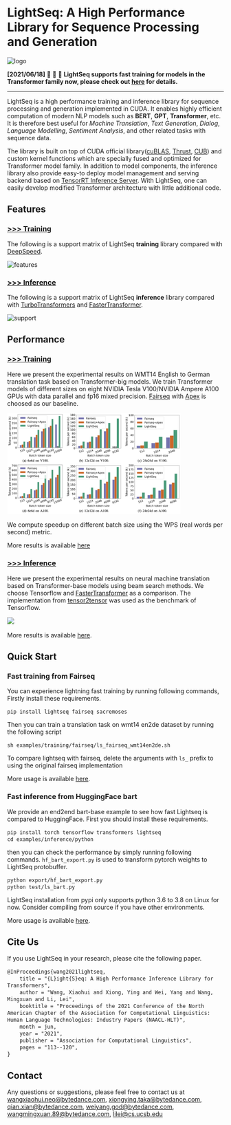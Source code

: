 # LightSeq: A High Performance Library for Sequence Processing and Generation

![logo](./docs/inference/images/logo.png)

**[2021/06/18]** :tada: :tada: :tada: **LightSeq supports fast training for models in the Transformer family now,
please check out [here](./lightseq/training/README.md) for details.**

---

LightSeq is a high performance training and inference library for sequence processing and generation implemented
in CUDA.
It enables highly efficient computation of modern NLP models such as **BERT**, **GPT**,
**Transformer**, etc.
It is therefore best useful for *Machine Translation*, *Text Generation*, *Dialog*, *Language
Modelling*, *Sentiment Analysis*, and other related tasks with sequence data.

The library is built on top of CUDA official
library([cuBLAS](https://docs.nvidia.com/cuda/cublas/index.html),
[Thrust](https://docs.nvidia.com/cuda/thrust/index.html), [CUB](http://nvlabs.github.io/cub/)) and
custom kernel functions which are specially fused and optimized for Transformer model family. In
addition to model components, the inference library also provide easy-to deploy model management and serving backend based on
[TensorRT Inference
Server](https://docs.nvidia.com/deeplearning/sdk/inference-server-archived/tensorrt_inference_server_120/tensorrt-inference-server-guide/docs/quickstart.html).
With LightSeq, one can easily develop modified Transformer architecture with little additional code.

## Features
### [>>> Training](./lightseq/training)
The following is a support matrix of LightSeq **training** library compared with
[DeepSpeed](https://github.com/microsoft/DeepSpeed).

![features](./docs/training/images/features.png)

### [>>> Inference](./lightseq/inference)
The following is a support matrix of LightSeq **inference** library compared with
[TurboTransformers](https://github.com/Tencent/TurboTransformers) and
[FasterTransformer](https://github.com/NVIDIA/DeepLearningExamples/tree/master/FasterTransformer).

![support](./docs/inference/images/support.png)


## Performance

### [>>> Training](./lightseq/training)
Here we present the experimental results on WMT14 English to German translation task based on Transformer-big models. We train Transformer models of different sizes on eight NVIDIA Tesla V100/NVIDIA Ampere A100 GPUs with data parallel and fp16 mixed precision.
[Fairseq](https://github.com/pytorch/fairseq) with [Apex](https://github.com/NVIDIA/apex) is choosed as our baseline.

<img src="./docs/training/images/single_step.png"  width="80%" aligned="middle">

We compute speedup on different batch size using the WPS (real words per second) metric.

More results is available [here](./docs/training/performance.md)

### [>>> Inference](./lightseq/inference)
Here we present the experimental results on neural machine translation based on Transformer-base models using beam search methods.
We choose Tensorflow and
[FasterTransformer](https://github.com/NVIDIA/DeepLearningExamples/tree/master/FasterTransformer) as a comparison.
The implementation from
[tensor2tensor](https://github.com/tensorflow/tensor2tensor/blob/master/tensor2tensor/models/transformer.py)
was used as the benchmark of Tensorflow.

<img src="./docs/inference/images/nmt.png"  width="80%" aligned="middle">

More results is available [here](./docs/inference/performance.md).



## Quick Start
### Fast training from Fairseq

You can experience lightning fast training by running following commands,
Firstly install these requirements.

```shell
pip install lightseq fairseq sacremoses
```

Then you can train a translation task on wmt14 en2de dataset by running the following script

```shell
sh examples/training/fairseq/ls_fairseq_wmt14en2de.sh
```

To compare lightseq with fairseq, delete the arguments with `ls_` prefix to using the original fairseq implementation

More usage is available [here](./lightseq/training/README.md).

### Fast inference from HuggingFace bart

We provide an end2end bart-base example to see how fast Lightseq is compared to HuggingFace. First you should install these requirements.

```shell
pip install torch tensorflow transformers lightseq
cd examples/inference/python
```

then you can check the performance by simply running following commands. `hf_bart_export.py` is used to transform pytorch weights to LightSeq protobuffer.

```shell
python export/hf_bart_export.py
python test/ls_bart.py
```

LightSeq installation from pypi only supports python 3.6 to 3.8 on Linux for now. Consider compiling from source if you have other environments.

More usage is available [here](./lightseq/inference/README.md).

## Cite Us

If you use LightSeq in your research, please cite the following paper.

```
@InProceedings{wang2021lightseq,
    title = "{L}ight{S}eq: A High Performance Inference Library for Transformers",
    author = "Wang, Xiaohui and Xiong, Ying and Wei, Yang and Wang, Mingxuan and Li, Lei",
    booktitle = "Proceedings of the 2021 Conference of the North American Chapter of the Association for Computational Linguistics: Human Language Technologies: Industry Papers (NAACL-HLT)",
    month = jun,
    year = "2021",
    publisher = "Association for Computational Linguistics",
    pages = "113--120",
}
```

## Contact

Any questions or suggestions, please feel free to contact us at
wangxiaohui.neo@bytedance.com, xiongying.taka@bytedance.com, qian.xian@bytedance.com, weiyang.god@bytedance.com, wangmingxuan.89@bytedance.com, lilei@cs.ucsb.edu

